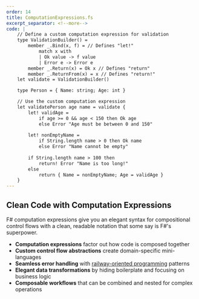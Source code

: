 ```yaml
---
order: 14
title: ComputationExpressions.fs
excerpt_separator: <!--more-->
code: |
    // Define a custom computation expression for validation
    type ValidationBuilder() =
        member _.Bind(x, f) = // Defines "let!"
            match x with
            | Ok value -> f value
            | Error e -> Error e
        member _.Return(x) = Ok x // Defines "return"
        member _.ReturnFrom(x) = x // Defines "return!"
    let validate = ValidationBuilder()

    type Person = { Name: string; Age: int }

    // Use the custom computation expression
    let validatePerson age name = validate {
        let! validAge = 
            if age >= 0 && age < 150 then Ok age
            else Error "Age must be between 0 and 150"
            
        let! nonEmptyName = 
            if String.length name > 0 then Ok name
            else Error "Name cannot be empty"
            
        if String.length name > 100 then
            return! Error "Name is too long!"
        else
            return { Name = nonEmptyName; Age = validAge }
    }
---
```

## Clean Code with Computation Expressions

F# computation expressions give you an elegant syntax for compositional control flows with a clean, readable notation that some say is F#'s superpower.
<!--more-->
- **Computation expressions** factor out how code is composed together
- **Custom control flow abstractions** create domain-specific mini-languages
- **Seamless error handling** with [railway-oriented programming](https://fsharpforfunandprofit.com/rop/) patterns
- **Elegant data transformations** by hiding boilerplate and focusing on business logic
- **Composable workflows** that can be combined and nested for complex operations
